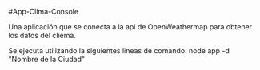 #App-Clima-Console

Una aplicación que se conecta a la api de OpenWeathermap para obtener los datos del cliema.

Se ejecuta utilizando la siguientes lineas de comando: node app -d "Nombre de la Ciudad"